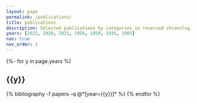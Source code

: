 ```yaml
---
layout: page
permalink: /publications/
title: publications
description: Selected publications by categories in reversed chronological order. For a full list of Haoyu's publication. Please refer to the [Haoyu's Google Scholar](https://scholar.google.com/citations?user=x-xBjiwAAAAJ&hl=en&oi=ao)
years: [2022, 2020, 2021, 1956, 1950, 1935, 1905]
nav: true
nav_order: 1
---
```

<!-- _pages/publications.md -->
<div class="publications">

{%- for y in page.years %}
  <h2 class="year">{{y}}</h2>
  {% bibliography -f papers -q @*[year={{y}}]* %}
{% endfor %}

</div>
